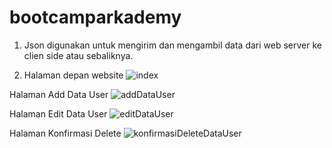 # bootcamparkademy
1. Json digunakan untuk mengirim dan mengambil data dari web server ke clien side atau sebaliknya.

6. Halaman depan website
![index](https://user-images.githubusercontent.com/55568320/65370942-91208000-dc88-11e9-8a1a-a764cc624ee1.PNG)

Halaman Add Data User
![addDataUser](https://user-images.githubusercontent.com/55568320/65370952-bc0ad400-dc88-11e9-8ef1-a24209f22549.PNG)

Halaman Edit Data User
![editDataUser](https://user-images.githubusercontent.com/55568320/65370963-d9d83900-dc88-11e9-965c-2fffee1a7b75.PNG)

Halaman Konfirmasi Delete
![konfirmasiDeleteDataUser](https://user-images.githubusercontent.com/55568320/65370973-f70d0780-dc88-11e9-9990-343cd0c7ac66.PNG)
